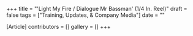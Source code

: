 +++
title = "'Light My Fire / Dialogue Mr Bassman' (1/4 In. Reel)"
draft = false
tags = ["Training, Updates, & Company Media"]
date = ""

[Article]
contributors = []
gallery = []
+++